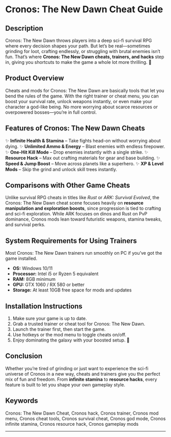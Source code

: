 # Cronos: The New Dawn Cheat Guide

## Description

Cronos: The New Dawn throws players into a deep sci-fi survival RPG where every decision shapes your path. But let’s be real—sometimes grinding for loot, crafting endlessly, or struggling with brutal enemies isn’t fun. That’s where **Cronos: The New Dawn cheats, trainers, and hacks** step in, giving you shortcuts to make the game a whole lot more thrilling. 🚀

## Product Overview

Cheats and mods for Cronos: The New Dawn are basically tools that let you bend the rules of the game. With the right trainer or cheat menu, you can boost your survival rate, unlock weapons instantly, or even make your character a god-like being. No more worrying about scarce resources or overpowered bosses—you’re in full control.

## Features of Cronos: The New Dawn Cheats

✨ **Infinite Health & Stamina** – Take fights head-on without worrying about dying.
✨ **Unlimited Ammo & Energy** – Blast enemies with endless firepower.
✨ **One-Hit Kill Mode** – Drop enemies instantly with a single strike.
✨ **Resource Hack** – Max out crafting materials for gear and base building.
✨ **Speed & Jump Boost** – Move across planets like a superhero.
✨ **XP & Level Mods** – Skip the grind and unlock skill trees instantly.

## Comparisons with Other Game Cheats

Unlike survival RPG cheats in titles like *Rust* or *ARK: Survival Evolved*, the Cronos: The New Dawn cheat scene focuses heavily on **resource manipulation and exploration boosts**, since progression is tied to crafting and sci-fi exploration. While ARK focuses on dinos and Rust on PvP dominance, Cronos mods lean toward futuristic weapons, stamina tweaks, and survival perks.

## System Requirements for Using Trainers

Most Cronos: The New Dawn trainers run smoothly on PC if you’ve got the game installed.

* **OS:** Windows 10/11
* **Processor:** Intel i5 or Ryzen 5 equivalent
* **RAM:** 8GB minimum
* **GPU:** GTX 1060 / RX 580 or better
* **Storage:** At least 10GB free space for mods and updates

## Installation Instructions

1. Make sure your game is up to date.
2. Grab a trusted trainer or cheat tool for Cronos: The New Dawn.
3. Launch the trainer first, then start the game.
4. Use hotkeys or the mod menu to toggle cheats on/off.
5. Enjoy dominating the galaxy with your boosted setup. 🌌

## Conclusion

Whether you’re tired of grinding or just want to experience the sci-fi universe of Cronos in a new way, cheats and trainers give you the perfect mix of fun and freedom. From **infinite stamina** to **resource hacks**, every feature is built to let you shape your own gameplay style.

## Keywords

Cronos: The New Dawn Cheat, Cronos hack, Cronos trainer, Cronos mod menu, Cronos cheat tools, Cronos survival cheat, Cronos god mode, Cronos infinite stamina, Cronos resource hack, Cronos gameplay mods

---
